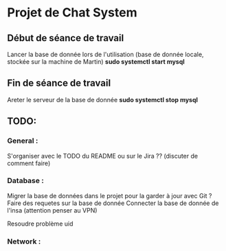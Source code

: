 # Projet de Chat System

## Début de séance de travail
Lancer la base de donnée lors de l'utilisation (base de donnée locale, stockée sur la machine de Martin)
**sudo systemctl start mysql**

## Fin de séance de travail
Areter le serveur de la base de donnée 
**sudo systemctl stop mysql**


## TODO:
### General :
S'organiser avec le TODO du README ou sur le Jira ?? (discuter de comment faire)
### Database :
Migrer la base de données dans le projet pour la garder à jour avec Git ?
Faire des requetes sur la base de donnée
Connecter la base de donnée de l'insa (attention penser au VPN)

Resoudre problème uid
### Network :

